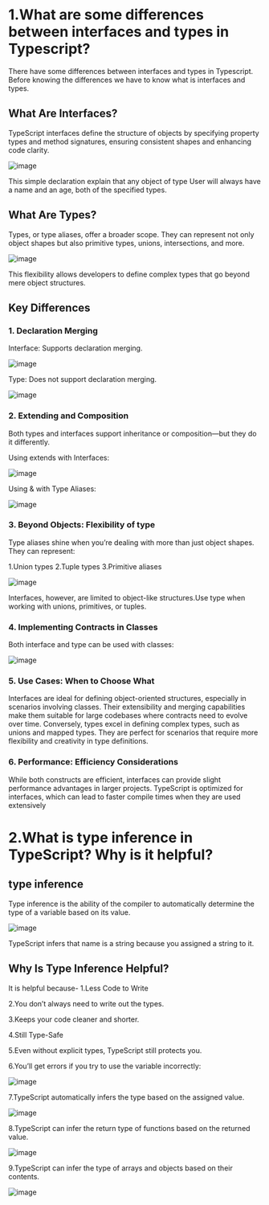 # 1.What are some differences between interfaces and types in Typescript?
There have some differences between interfaces and types in Typescript. Before knowing the differences we have to know what is interfaces and types.

## What Are Interfaces?
TypeScript interfaces define the structure of objects by specifying property types and method signatures, ensuring consistent shapes and enhancing code clarity.


![image](https://github.com/user-attachments/assets/ff2b0261-e6d8-4d23-83c7-0952007b564c)

This simple declaration explain that any object of type User will always have a name and an age, both of the specified types.

## What Are Types?
Types, or type aliases, offer a broader scope. They can represent not only object shapes but also primitive types, unions, intersections, and more.

![image](https://github.com/user-attachments/assets/850d7e6d-1232-4209-8fc7-a33545c3d2d4)


This flexibility allows developers to define complex types that go beyond mere object structures.

## Key Differences

### 1. Declaration Merging

Interface: Supports declaration merging.

![image](https://github.com/user-attachments/assets/8d9c1be4-d3dc-4cf0-beb9-9afe23c77df0)



Type: Does not support declaration merging.

![image](https://github.com/user-attachments/assets/1c424615-562a-44c7-8a82-759e178f98e5)

### 2. Extending and Composition

Both types and interfaces support inheritance or composition—but they do it differently.

Using extends with Interfaces:

![image](https://github.com/user-attachments/assets/8ca6ad3a-0665-4b2d-b08c-5cea34d46109)


Using & with Type Aliases:

![image](https://github.com/user-attachments/assets/15d1bc8e-ea5c-4011-9af7-f64c47d3f6b4)



### 3. Beyond Objects: Flexibility of type
Type aliases shine when you’re dealing with more than just object shapes. They can represent:

1.Union types
2.Tuple types
3.Primitive aliases

![image](https://github.com/user-attachments/assets/c6cdc560-75f2-4c8e-b37d-15ad4aab50e1)


Interfaces, however, are limited to object-like structures.Use type when working with unions, primitives, or tuples.

### 4. Implementing Contracts in Classes

Both interface and type can be used with classes:

![image](https://github.com/user-attachments/assets/3902b5f0-ff5d-45f7-bc34-f6f75ffa1d36)




### 5. Use Cases: When to Choose What
Interfaces are ideal for defining object-oriented structures, especially in scenarios involving classes. Their extensibility and merging capabilities make them suitable for large codebases where contracts need to evolve over time.
Conversely, types excel in defining complex types, such as unions and mapped types. They are perfect for scenarios that require more flexibility and creativity in type definitions.
### 6. Performance: Efficiency Considerations
While both constructs are efficient, interfaces can provide slight performance advantages in larger projects. TypeScript is optimized for interfaces, which can lead to faster compile times when they are used extensively






# 2.What is type inference in TypeScript? Why is it helpful?

## type inference
Type inference is the ability of the compiler to automatically determine the type of a variable based on its value.

![image](https://github.com/user-attachments/assets/2f10909b-19f4-44fc-a0c8-11f60e830d5b)



TypeScript infers that name is a string because you assigned a string to it.

## Why Is Type Inference Helpful?
It is helpful because-
1.Less Code to Write

2.You don’t always need to write out the types.

3.Keeps your code cleaner and shorter.

4.Still Type-Safe

5.Even without explicit types, TypeScript still protects you.

6.You’ll get errors if you try to use the variable incorrectly:

![image](https://github.com/user-attachments/assets/caea8de0-e21c-41dc-a8ba-1df64b8700b2)


7.TypeScript automatically infers the type based on the assigned value.

![image](https://github.com/user-attachments/assets/56d3e3a5-fc3e-48a3-93aa-42a2c494be4b)


8.TypeScript can infer the return type of functions based on the returned value.

![image](https://github.com/user-attachments/assets/26c5fdbe-c7ca-419d-81a9-3cd022aa4af6)

9.TypeScript can infer the type of arrays and objects based on their contents.

![image](https://github.com/user-attachments/assets/1310845b-f608-4b2d-aac3-ebe36dbe1b56)




